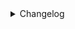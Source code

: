 <details><summary>Changelog</summary>

# 1.3.1
+ Guess what? I've put the wrong .zip file on upload... SHOULD be good now
# 1.3.0
+ Fixed broken files structure (AGAIN?) for Mod Manager Compatibility (should be good now ig)
# 1.2.3
+ Added [TooManySuits](https://thunderstore.io/c/lethal-company/p/Verity/TooManySuits/) mod by [Verity](https://github.com/VerityIncorporated) into the dependencies cuz that mod is fire when you have, well, too many suits.
# 1.2.2
+ Fixed `README.md`
+ Fixed `manifest.json`
# 1.2.1
+ Fixed broken files structure for Mod Manager compatibility
# 1.2.0
+ Added new custom suit: "Lacoste TN"
+ Tanks *(the backpack thing)* are now colored with the same color of a colored suit
# 1.1.0
+ Added new custom suit: "Marlo"
# 1.0.0
+ Release

</details>